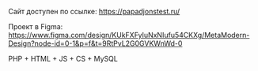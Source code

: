Сайт доступен по ссылке: https://papadjonstest.ru/

Проект в Figma: https://www.figma.com/design/KUkFXFyIuNxNIufu54CKXg/MetaModern-Design?node-id=0-1&p=f&t=9RtPvL2G0GVKWnWd-0

PHP + HTML + JS + CS + MySQL
